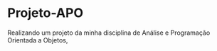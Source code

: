 # Projeto-APO
Realizando um projeto da minha disciplina de Análise e Programação Orientada a Objetos,
